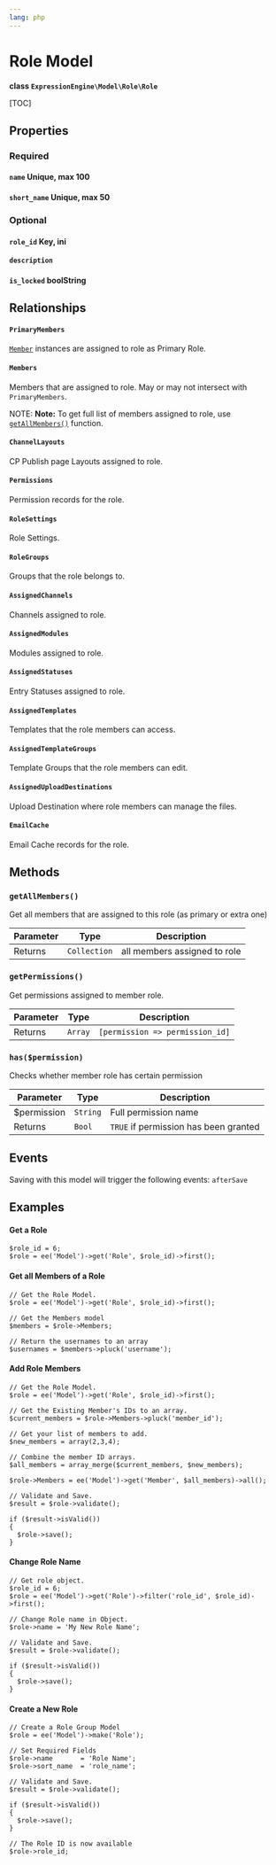 ```yaml
---
lang: php
---
```


<!--
    This source file is part of the open source project
    ExpressionEngine User Guide (https://github.com/ExpressionEngine/ExpressionEngine-User-Guide)

    @link      https://expressionengine.com/
    @copyright Copyright (c) 2003-2021, Packet Tide, LLC (https://packettide.com)
    @license   https://expressionengine.com/license Licensed under Apache License, Version 2.0
-->

# Role Model

**class `ExpressionEngine\Model\Role\Role`**

[TOC]

## Properties

### Required
#### `name` Unique, max 100
#### `short_name` Unique, max 50

### Optional
#### `role_id` Key, ini
#### `description`
#### `is_locked` boolString

## Relationships

#### `PrimaryMembers`
[`Member`](development/models/member.md) instances are assigned to role as Primary Role.

#### `Members`
Members that are assigned to role. May or may not intersect with `PrimaryMembers`.

NOTE: **Note:** To get full list of members assigned to role, use [`getAllMembers()`](#getallmembers) function.

#### `ChannelLayouts`
CP Publish page Layouts assigned to role.

#### `Permissions`
Permission records for the role.

#### `RoleSettings`
Role Settings.

#### `RoleGroups`
Groups that the role belongs to.

#### `AssignedChannels`
Channels assigned to role.

#### `AssignedModules`
Modules assigned to role.

#### `AssignedStatuses`
Entry Statuses assigned to role.

#### `AssignedTemplates`
Templates that the role members can access.

#### `AssignedTemplateGroups`
Template Groups that the role members can edit.

#### `AssignedUploadDestinations`
Upload Destination where role members can manage the files.

#### `EmailCache`
Email Cache records for the role.

## Methods

### `getAllMembers()`

Get all members that are assigned to this role (as primary or extra one)

| Parameter | Type         | Description                                   |
| --------- | ------------ | --------------------------------------------- |
| Returns   | `Collection` | all members assigned to role |

### `getPermissions()`

Get permissions assigned to member role.

| Parameter | Type         | Description                                   |
| --------- | ------------ | --------------------------------------------- |
| Returns   | `Array` | `[permission => permission_id]` |

### `has($permission)`

Checks whether member role has certain permission

| Parameter | Type         | Description                                   |
| --------- | ------------ | --------------------------------------------- |
| \$permission   | `String` | Full permission name |
| Returns   | `Bool` | `TRUE` if permission has been granted |

## Events
Saving with this model will trigger the following events:
`afterSave`

## Examples

#### Get a Role
```
$role_id = 6;
$role = ee('Model')->get('Role', $role_id)->first();
```

#### Get all Members of a Role
```
// Get the Role Model.
$role = ee('Model')->get('Role', $role_id)->first();

// Get the Members model
$members = $role->Members;

// Return the usernames to an array
$usernames = $members->pluck('username');
```

#### Add Role Members
```
// Get the Role Model.
$role = ee('Model')->get('Role', $role_id)->first();

// Get the Existing Member's IDs to an array.
$current_members = $role->Members->pluck('member_id');

// Get your list of members to add.
$new_members = array(2,3,4);

// Combine the member ID arrays.
$all_members = array_merge($current_members, $new_members);

$role->Members = ee('Model')->get('Member', $all_members)->all();

// Validate and Save.
$result = $role->validate();

if ($result->isValid())
{
  $role->save();
}
```


#### Change Role Name
```
// Get role object.
$role_id = 6;
$role = ee('Model')->get('Role')->filter('role_id', $role_id)->first();

// Change Role name in Object.
$role->name = 'My New Role Name';

// Validate and Save.
$result = $role->validate();

if ($result->isValid())
{
  $role->save();
}
```


#### Create a New Role
```
// Create a Role Group Model
$role = ee('Model')->make('Role');

// Set Required Fields
$role->name       = 'Role Name';
$role->sort_name  = 'role_name';

// Validate and Save.
$result = $role->validate();

if ($result->isValid())
{
  $role->save();
}

// The Role ID is now available
$role->role_id;
```
